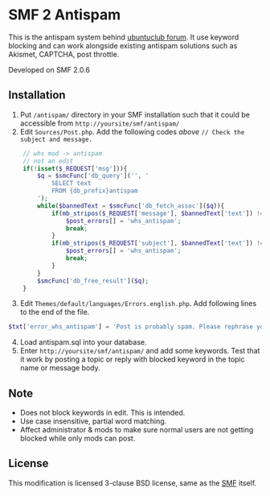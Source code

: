 # SMF 2 Antispam

This is the antispam system behind [ubuntuclub forum](http://forum.ubuntuclub.com). It use keyword blocking and can work alongside existing antispam solutions such as Akismet, CAPTCHA, post throttle.

Developed on SMF 2.0.6

## Installation

1. Put `/antispam/` directory in your SMF installation such that it could be accessible from `http://yoursite/smf/antispam/`
2. Edit `Sources/Post.php`. Add the following codes *above* `// Check the subject and message.`

~~~~~~php
	// whs mod -> antispam
	// not an edit
	if(!isset($_REQUEST['msg'])){
		$q = $smcFunc['db_query']('', '
			SELECT text
			FROM {db_prefix}antispam
		');
		while($bannedText = $smcFunc['db_fetch_assoc']($q)){
			if(mb_stripos($_REQUEST['message'], $bannedText['text']) !== false){
				$post_errors[] = 'whs_antispam';
				break;
			}
			if(mb_stripos($_REQUEST['subject'], $bannedText['text']) !== false){
				$post_errors[] = 'whs_antispam';
				break;
			}
		}
		$smcFunc['db_free_result']($q);
	}
~~~~~~

3. Edit `Themes/default/languages/Errors.english.php`. Add following lines to the end of the file.

~~~~~~php
$txt['error_whs_antispam'] = 'Post is probably spam. Please rephrase your post.';
~~~~~~

4. Load antispam.sql into your database.
5. Enter `http://yoursite/smf/antispam/` and add some keywords. Test that it work by posting a topic or reply with blocked keyword in the topic name or message body.

## Note

- Does not block keywords in edit. This is intended.
- Use case insensitive, partial word matching.
- Affect administrator & mods to make sure normal users are not getting blocked while only mods can post.

## License

This modification is licensed 3-clause BSD license, same as the [SMF](http://www.simplemachines.org/about/smf/license.php) itself.